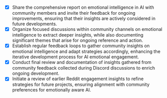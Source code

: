- [x] Share the comprehensive report on emotional intelligence in AI with community members and invite their feedback for ongoing improvements, ensuring that their insights are actively considered in future developments.
- [x] Organize focused discussions within community channels on emotional intelligence to extract deeper insights, while also documenting significant themes that arise for ongoing reference and action.
- [x] Establish regular feedback loops to gather community insights on emotional intelligence and adapt strategies accordingly, enhancing the iterative development process for AI emotional engagement.
- [x] Conduct final review and documentation of insights gathered from community feedback collected during Discord discussions to enrich ongoing development.
- [x] Initiate a review of earlier Reddit engagement insights to refine strategies for future projects, ensuring alignment with community preferences for emotionally aware AI.